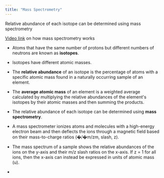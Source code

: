 ```yaml
---
title: "Mass Spectrometry"
---
```

Relative abundance of each isotope can be determined using mass spectrometry

[Video link](https://youtu.be/myolF-h1kKI) on how mass spectrometry works 

- Atoms that have the same number of protons but different numbers of neutrons are known as **isotopes**.
    
- Isotopes have different atomic masses.
    
- The **relative abundance** of an isotope is the percentage of atoms with a specific atomic mass found in a naturally occurring sample of an element.
    
- The **average atomic mass** of an element is a weighted average calculated by multiplying the relative abundances of the element's isotopes by their atomic masses and then summing the products.
    
- The relative abundance of each isotope can be determined using **mass spectrometry**.
    
- A mass spectrometer ionizes atoms and molecules with a high-energy electron beam and then deflects the ions through a magnetic field based on their mass-to-charge ratios (�/�m/zm, slash, z).
    
- The mass spectrum of a sample shows the relative abundances of the ions on the y-axis and their m/z slash ratios on the x-axis. If z = 1 for all ions, then the x-axis can instead be expressed in units of atomic mass (u).
- 